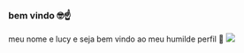 ### bem vindo 🤓☝
meu nome e lucy e seja bem vindo ao meu humilde perfil 🦈
![](https://i.pinimg.com/originals/f2/76/75/f2767594af8e72dca8c996038a546949.gif)
